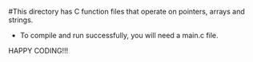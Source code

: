 #This directory has C function files that operate on pointers, arrays and strings.
* To compile and run successfully, you will need a main.c file.

HAPPY CODING!!!

